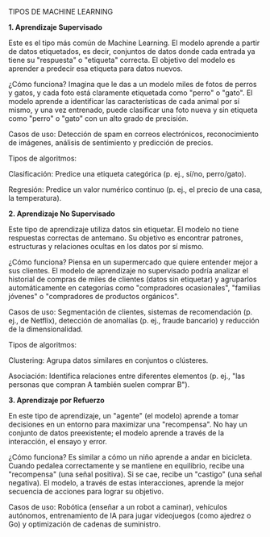TIPOS DE MACHINE LEARNING



**1. Aprendizaje Supervisado**

Este es el tipo más común de Machine Learning. El modelo aprende a partir de datos etiquetados, es decir, conjuntos de datos donde cada entrada ya tiene su "respuesta" o "etiqueta" correcta. El objetivo del modelo es aprender a predecir esa etiqueta para datos nuevos.



¿Cómo funciona? Imagina que le das a un modelo miles de fotos de perros y gatos, y cada foto está claramente etiquetada como "perro" o "gato". El modelo aprende a identificar las características de cada animal por sí mismo, y una vez entrenado, puede clasificar una foto nueva y sin etiqueta como "perro" o "gato" con un alto grado de precisión.



Casos de uso: Detección de spam en correos electrónicos, reconocimiento de imágenes, análisis de sentimiento y predicción de precios.



Tipos de algoritmos:



Clasificación: Predice una etiqueta categórica (p. ej., sí/no, perro/gato).



Regresión: Predice un valor numérico continuo (p. ej., el precio de una casa, la temperatura).



**2. Aprendizaje No Supervisado**

Este tipo de aprendizaje utiliza datos sin etiquetar. El modelo no tiene respuestas correctas de antemano. Su objetivo es encontrar patrones, estructuras y relaciones ocultas en los datos por sí mismo.



¿Cómo funciona? Piensa en un supermercado que quiere entender mejor a sus clientes. El modelo de aprendizaje no supervisado podría analizar el historial de compras de miles de clientes (datos sin etiquetar) y agruparlos automáticamente en categorías como "compradores ocasionales", "familias jóvenes" o "compradores de productos orgánicos".



Casos de uso: Segmentación de clientes, sistemas de recomendación (p. ej., de Netflix), detección de anomalías (p. ej., fraude bancario) y reducción de la dimensionalidad.



Tipos de algoritmos:



Clustering: Agrupa datos similares en conjuntos o clústeres.



Asociación: Identifica relaciones entre diferentes elementos (p. ej., "las personas que compran A también suelen comprar B").



**3. Aprendizaje por Refuerzo**

En este tipo de aprendizaje, un "agente" (el modelo) aprende a tomar decisiones en un entorno para maximizar una "recompensa". No hay un conjunto de datos preexistente; el modelo aprende a través de la interacción, el ensayo y error.



¿Cómo funciona? Es similar a cómo un niño aprende a andar en bicicleta. Cuando pedalea correctamente y se mantiene en equilibrio, recibe una "recompensa" (una señal positiva). Si se cae, recibe un "castigo" (una señal negativa). El modelo, a través de estas interacciones, aprende la mejor secuencia de acciones para lograr su objetivo.



Casos de uso: Robótica (enseñar a un robot a caminar), vehículos autónomos, entrenamiento de IA para jugar videojuegos (como ajedrez o Go) y optimización de cadenas de suministro.

